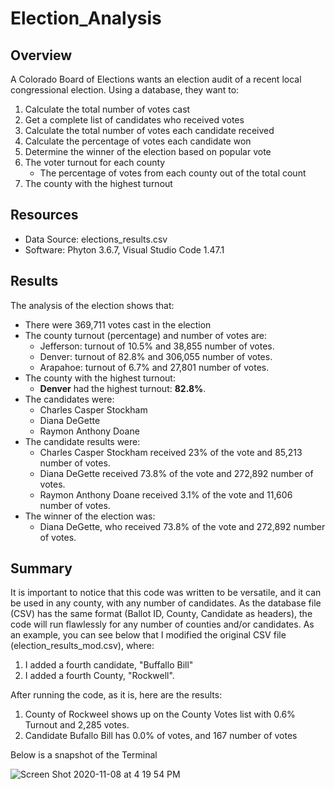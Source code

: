 # Election_Analysis

## Overview

A Colorado Board of Elections wants an election audit of a recent local congressional election.
Using a database, they want to:

1. Calculate the total number of votes cast
2. Get a complete list of candidates who received votes
3. Calculate the total number of votes each candidate received
4. Calculate the percentage of votes each candidate won
5. Determine the winner of the election based on popular vote
6. The voter turnout for each county
    - The percentage of votes from each county out of the total count
7. The county with the highest turnout

## Resources
- Data Source: elections_results.csv
- Software: Phyton 3.6.7, Visual Studio Code 1.47.1

## Results
The analysis of the election shows that:
- There were 369,711 votes cast in the election
- The county turnout (percentage) and number of votes are:
    - Jefferson: turnout of 10.5% and 38,855 number of votes.
    - Denver: turnout of 82.8% and 306,055 number of votes.
    - Arapahoe: turnout of 6.7% and 27,801 number of votes.
- The county with the highest turnout:
    - **Denver** had the highest turnout: **82.8%**.
- The candidates were:
    - Charles Casper Stockham
    - Diana DeGette
    - Raymon Anthony Doane
- The candidate results were:
    - Charles Casper Stockham received 23% of the vote and 85,213 number of votes.
    - Diana DeGette received 73.8% of the vote and 272,892 number of votes.
    - Raymon Anthony Doane received 3.1% of the vote and 11,606 number of votes.
- The winner of the election was:
    - Diana DeGette, who received 73.8% of the vote and 272,892 number of votes.
    
## Summary
It is important to notice that this code was written to be versatile, and it can be used in any county, with any number of candidates.
As the database file (CSV) has the same format (Ballot ID, County, Candidate as headers), the code will run flawlessly for any number of counties and/or candidates.
As an example, you can see below that I modified the original CSV file (election_results_mod.csv), where:

1. I added a fourth candidate, "Buffallo Bill"
2. I added a fourth County, "Rockwell". 

After running the code, as it is, here are the results:

1. County of Rockweel shows up on the County Votes list with 0.6% Turnout and 2,285 votes.
2. Candidate Bufallo Bill has 0.0% of votes, and 167 number of votes

Below is a snapshot of the Terminal

![Screen Shot 2020-11-08 at 4 19 54 PM](https://user-images.githubusercontent.com/72593264/98485837-e8f8ae00-21de-11eb-9d82-c84d47c42d1e.png)







    
    

